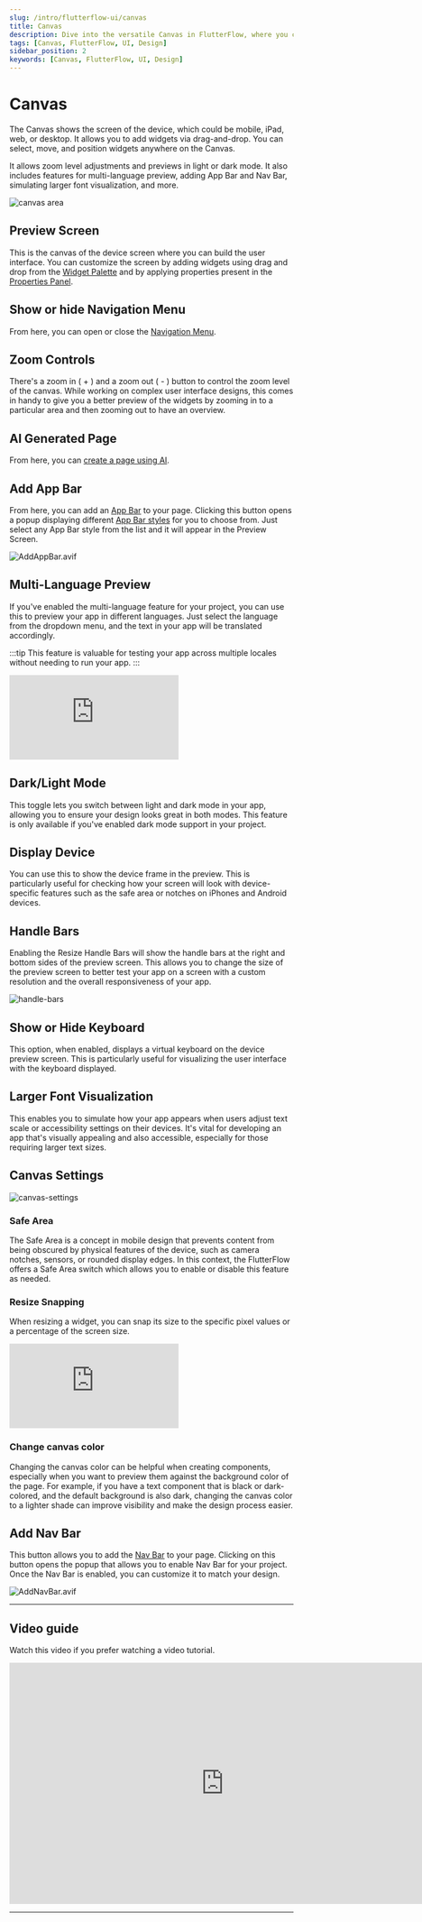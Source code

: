 ```yaml
---
slug: /intro/flutterflow-ui/canvas
title: Canvas
description: Dive into the versatile Canvas in FlutterFlow, where you can effortlessly design and preview your app’s interface.
tags: [Canvas, FlutterFlow, UI, Design]
sidebar_position: 2
keywords: [Canvas, FlutterFlow, UI, Design]
---
```


# Canvas 
The Canvas shows the screen of the device, which could be mobile, iPad, web, or desktop. It allows you to add widgets via drag-and-drop. You can select, move, and position widgets anywhere on the Canvas.

It allows zoom level adjustments and previews in light or dark mode. It also includes features for multi-language preview, adding App Bar and Nav Bar, simulating larger font visualization, and more.

![canvas area](imgs/canvas-new.avif)

## Preview Screen

This is the canvas of the device screen where you can build the user interface. You can customize the screen by adding widgets using drag and drop from the [Widget Palette](#) and by applying properties present in the [Properties Panel](#).

## Show or hide Navigation Menu

From here, you can open or close the 
[Navigation Menu](../../../docs/intro/ff-ui/builder.md#navigation-menu).

## Zoom Controls

There's a zoom in ( + ) and a zoom out ( - ) button to control the zoom level of the canvas. While working on complex user interface designs, this comes in handy to give you a better preview of the widgets by zooming in to a particular area and then zooming out to have an overview.

## AI Generated Page

From here, you can [create a page using AI](#).

## Add App Bar

From here, you can add an [App Bar](#) to your page. Clicking this button opens a popup displaying different [App Bar styles](#) for you to choose from. Just select any App Bar style from the list and it will appear in the Preview Screen.

![AddAppBar.avif](imgs/AddAppBar.avif)

## Multi-Language Preview

If you've enabled the multi-language feature for your project, you can use this to preview your app in different languages. Just select the language from the dropdown menu, and the text in your app will be translated accordingly.

:::tip
This feature is valuable for testing your app across multiple locales without needing to run your app.
:::

<div style={{
    position: 'relative',
    paddingBottom: 'calc(56.67989417989418% + 41px)', // Keeps the aspect ratio and additional padding
    height: 0,
    width: '100%'
}}>
    <iframe 
        src="https://demo.arcade.software/E6otMpbcKewMYCfkjl9d?embed&show_copy_link=true"
        title="Sharing a Project with a User"
        style={{
            position: 'absolute',
            top: 0,
            left: 0,
            width: '100%',
            height: '100%',
            colorScheme: 'light'
        }}
        frameborder="0"
        loading="lazy"
        webkitAllowFullScreen
        mozAllowFullScreen
        allowFullScreen
        allow="clipboard-write">
    </iframe>
</div>

## Dark/Light Mode

This toggle lets you switch between light and dark mode in your app, allowing you to ensure your design looks great in both modes. This feature is only available if you've enabled dark mode support in your project.

## Display Device

You can use this to show the device frame in the preview. This is particularly useful for checking how your screen will look with device-specific features such as the safe area or notches on iPhones and Android devices.

## Handle Bars

Enabling the Resize Handle Bars will show the handle bars at the right and bottom sides of the preview screen. This allows you to change the size of the preview screen to better test your app on a screen with a custom resolution and the overall responsiveness of your app.

![handle-bars](imgs/handle-bars.gif)

## Show or Hide Keyboard
This option, when enabled, displays a virtual keyboard on the device preview screen. This is particularly useful for visualizing the user interface with the keyboard displayed.

## Larger Font Visualization

This enables you to simulate how your app appears when users adjust text scale or accessibility settings on their devices. It's vital for developing an app that's visually appealing and also accessible, especially for those requiring larger text sizes.

## Canvas Settings
![canvas-settings](imgs/canvas-settings.avif)
### Safe Area
The Safe Area is a concept in mobile design that prevents content from being obscured by physical features of the device, such as camera notches, sensors, or rounded display edges. In this context, the FlutterFlow offers a Safe Area switch which allows you to enable or disable this feature as needed.

### Resize Snapping

When resizing a widget, you can snap its size to the specific pixel values or a percentage of the screen size.

<div style={{
    position: 'relative',
    paddingBottom: 'calc(56.67989417989418% + 41px)', // Keeps the aspect ratio and additional padding
    height: 0,
    width: '100%'
}}>
    <iframe 
        src="https://demo.arcade.software/1IOtwXpNus8W4dLgdHsm?embed&show_copy_link=true"
        title="Sharing a Project with a User"
        style={{
            position: 'absolute',
            top: 0,
            left: 0,
            width: '100%',
            height: '100%',
            colorScheme: 'light'
        }}
        frameborder="0"
        loading="lazy"
        webkitAllowFullScreen
        mozAllowFullScreen
        allowFullScreen
        allow="clipboard-write">
    </iframe>
</div>

### Change canvas color
Changing the canvas color can be helpful when creating components, especially when you want to preview them against the background color of the page. For example, if you have a text component that is black or dark-colored, and the default background is also dark, changing the canvas color to a lighter shade can improve visibility and make the design process easier.

## Add Nav Bar

This button allows you to add the [Nav Bar](#) to your page. Clicking on this button opens the popup that allows you to enable Nav Bar for your project. Once the Nav Bar is enabled, you can customize it to match your design.

![AddNavBar.avif](imgs/AddNavBar.avif)

---

## Video guide

Watch this video if you prefer watching a video tutorial.
<div class="video-container"><iframe width="760" height="428" src="https://www.youtube.com/embed/NDrte4nOXYc" title="The Canvas | FlutterFlow University" frameborder="0" allow="accelerometer; autoplay; clipboard-write; encrypted-media; gyroscope; picture-in-picture; web-share" referrerpolicy="strict-origin-when-cross-origin" allowfullscreen></iframe></div>

---
